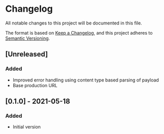 # Changelog

All notable changes to this project will be documented in this file.

The format is based on [Keep a Changelog](https://keepachangelog.com/en/1.0.0/),
and this project adheres to [Semantic Versioning](https://semver.org/spec/v2.0.0.html).

## [Unreleased]

### Added

* Improved error handling using content type based parsing of payload
* Base production URL

## [0.1.0] - 2021-05-18

### Added

* Initial version
